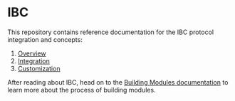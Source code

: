 <!--
order: false
parent:
  order: 4
-->

# IBC

This repository contains reference documentation for the IBC protocol integration and concepts:

1. [Overview](./overview.md)
2. [Integration](./integration.md)
3. [Customization](./custom.md)

After reading about IBC, head on to the [Building Modules
documentation](../building-modules/README.md) to learn more about the process of building modules.

